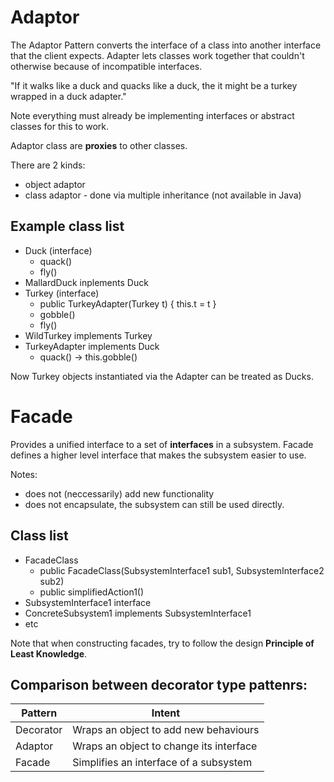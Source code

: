 # Adaptor

The Adaptor Pattern converts the interface of a class into another
interface that the client expects. Adapter lets classes work together
that couldn't otherwise because of incompatible interfaces.

"If it walks like a duck and quacks like a duck, the it might be
a turkey wrapped in a duck adapter."

Note everything must already be implementing interfaces or abstract 
classes for this to work.

Adaptor class are **proxies** to other classes.

There are 2 kinds:
 * object adaptor
 * class adaptor - done via multiple inheritance (not available in Java)

## Example class list

* Duck (interface)
  * quack()
  * fly()
* MallardDuck inplements Duck
* Turkey (interface)
  * public TurkeyAdapter(Turkey t) { this.t = t }
  * gobble()
  * fly()
* WildTurkey implements Turkey
* TurkeyAdapter implements Duck
  * quack() -> this.gobble()

Now Turkey objects instantiated via the Adapter can be treated as Ducks.
   

# Facade

Provides a unified interface to a set of **interfaces** in a subsystem.
Facade defines a higher level interface that makes the subsystem easier
to use.

Notes:
* does not (neccessarily) add new functionality
* does not encapsulate, the subsystem can still be used directly.

## Class list

* FacadeClass
  * public FacadeClass(SubsystemInterface1 sub1, SubsystemInterface2 sub2)
  * public simplifiedAction1()
* SubsystemInterface1 interface
* ConcreteSubsystem1 implements SubsystemInterface1
* etc

Note that when constructing facades, try to follow the design **Principle of
Least Knowledge**.





## Comparison between decorator type pattenrs:

| Pattern   | Intent                                              |
| ----------| --------------------------------------------------- |
| Decorator | Wraps an object to add new behaviours               |
| Adaptor   | Wraps an object to change its interface             |
| Facade    | Simplifies an interface of a subsystem              |